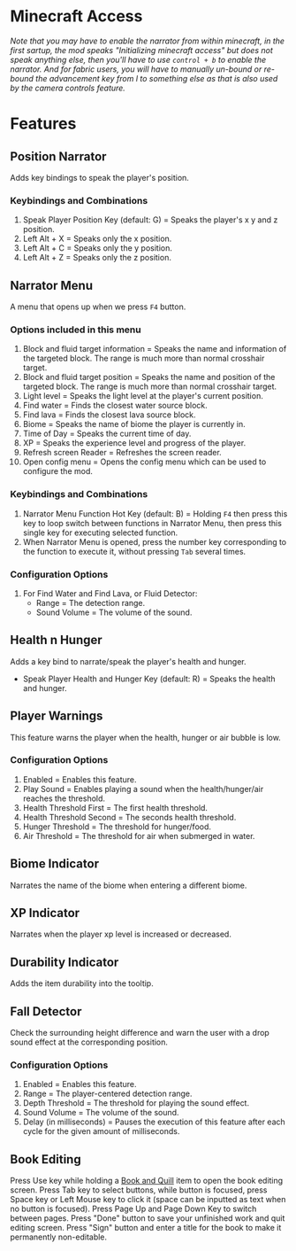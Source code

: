 # Minecraft Access


*Note that you may have to enable the narrator from within minecraft, in the first sartup, the mod speaks "Initializing minecraft access" but does not speak anything else, then you'll have to use `control + b` to enable the narrator. And for fabric users, you will have to manually un-bound or re-bound the advancement key from l to something else as that is also used by the camera controls feature.*


# Features

## Position Narrator

Adds key bindings to speak the player's position.

### Keybindings and Combinations

1. Speak Player Position Key (default: G) = Speaks the player's x y and z position.
2. Left Alt + X = Speaks only the x position.
3. Left Alt + C = Speaks only the y position.
4. Left Alt + Z = Speaks only the z position.

## Narrator Menu

A menu that opens up when we press `F4` button.

### Options included in this menu

1. Block and fluid target information = Speaks the name and information of the targeted block. The range is much more
   than normal crosshair target.
2. Block and fluid target position = Speaks the name and position of the targeted block. The range is much more than
   normal crosshair target.
3. Light level = Speaks the light level at the player's current position.
4. Find water = Finds the closest water source block.
5. Find lava = Finds the closest lava source block.
6. Biome = Speaks the name of biome the player is currently in.
7. Time of Day = Speaks the current time of day.
8. XP = Speaks the experience level and progress of the player.
9. Refresh screen Reader = Refreshes the screen reader.
10. Open config menu = Opens the config menu which can be used to configure the mod.

### Keybindings and Combinations

1. Narrator Menu Function Hot Key (default: B) = Holding `F4` then press this key to loop switch between functions in Narrator Menu,
   then press this single key for executing selected function.
2. When Narrator Menu is opened, press the number key corresponding to the function to execute it,
   without pressing `Tab` several times.

### Configuration Options

1. For Find Water and Find Lava, or Fluid Detector:
    - Range = The detection range.
    - Sound Volume = The volume of the sound.

## Health n Hunger

Adds a key bind to narrate/speak the player's health and hunger.

- Speak Player Health and Hunger Key (default: R) = Speaks the health and hunger.

## Player Warnings

This feature warns the player when the health, hunger or air bubble is low.

### Configuration Options

1. Enabled = Enables this feature.
2. Play Sound = Enables playing a sound when the health/hunger/air reaches the threshold.
3. Health Threshold First = The first health threshold.
4. Health Threshold Second = The seconds health threshold.
5. Hunger Threshold = The threshold for hunger/food.
6. Air Threshold = The threshold for air when submerged in water.

## Biome Indicator

Narrates the name of the biome when entering a different biome.

## XP Indicator

Narrates when the player xp level is increased or decreased.

## Durability Indicator

Adds the item durability into the tooltip.

## Fall Detector

Check the surrounding height difference and warn the user with a drop sound effect at the corresponding position.

### Configuration Options

1. Enabled = Enables this feature.
2. Range = The player-centered detection range.
3. Depth Threshold = The threshold for playing the sound effect.
4. Sound Volume = The volume of the sound.
5. Delay (in milliseconds) = Pauses the execution of this feature after each cycle for the given amount of
   milliseconds.

## Book Editing

Press Use key while holding a [Book and Quill](https://minecraft.fandom.com/wiki/Book_and_Quill) item to open the book editing screen.
Press Tab key to select buttons, while button is focused, press Space key or Left Mouse key to click it (space can be inputted as text when no button is focused).
Press Page Up and Page Down Key to switch between pages.
Press "Done" button to save your unfinished work and quit editing screen.
Press "Sign" button and enter a title for the book to make it permanently non-editable.


